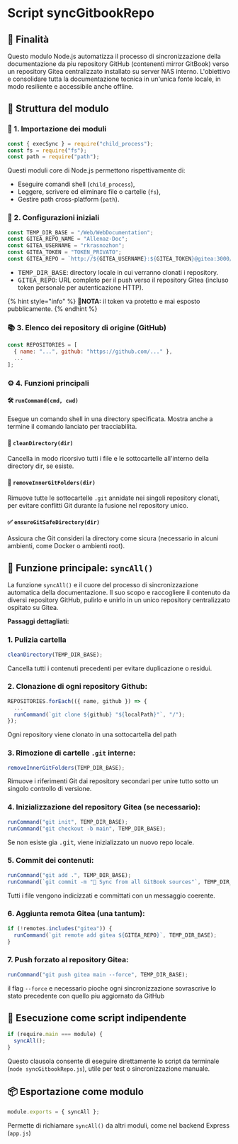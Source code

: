 # Script syncGitbookRepo

## 🎯 Finalità

Questo modulo Node.js automatizza il processo di sincronizzazione della documentazione da piu repository GitHub (contenenti mirror GitBook) verso un repository Gitea centralizzato installato su server NAS interno. L'obiettivo e consolidare tutta la documentazione tecnica in un'unica fonte locale, in modo resiliente e accessibile anche offline.

## 🧱 Struttura del modulo

### 🔧 1. Importazione dei moduli

```javascript
const { execSync } = require("child_process");
const fs = require("fs");
const path = require("path");
```

Questi moduli core di Node.js permettono rispettivamente di:

* Eseguire comandi shell (`child_process`),
* Leggere, scrivere ed eliminare file o cartelle (`fs`),
* Gestire path cross-platform (`path`).

### 📁 2. Configurazioni iniziali

```javascript
const TEMP_DIR_BASE = "/Web/WebDocumentation";
const GITEA_REPO_NAME = "Allenaz-Doc";
const GITEA_USERNAME = "rkrasnozhon";
const GITEA_TOKEN = "TOKEN_PRIVATO";
const GITEA_REPO = `http://${GITEA_USERNAME}:${GITEA_TOKEN}@gitea:3000/${GITEA_USERNAME}/${GITEA_REPO_NAME}.git`;
```

* <kbd>TEMP\_DIR\_BASE</kbd>: directory locale in cui verranno clonati i repository.
* <kbd>GITEA\_REPO</kbd>: URL completo per il push verso il repository Gitea (incluso token personale per autenticazione HTTP).

{% hint style="info" %}
🔐**NOTA:** il token va protetto e mai esposto pubblicamente.
{% endhint %}

### 📚 3. Elenco dei repository di origine (GitHub)

```javascript
const REPOSITORIES = [
  { name: "...", github: "https://github.com/..." },
  ...
];
```

### ⚙️ 4. Funzioni principali

#### 🛠️ `runCommand(cmd, cwd)`

Esegue un comando shell in una directory specificata. Mostra anche a termine il comando lanciato per tracciabilita.

#### 🧹 `cleanDirectory(dir)`

Cancella in modo ricorsivo tutti i file e le sottocartelle all'interno della directory dir, se esiste.

#### 🧼 `removeInnerGitFolders(dir)`

Rimuove tutte le sottocartelle `.git` annidate nei singoli repository clonati, per evitare conflitti Git durante la fusione nel repository unico.

#### ✅ `ensureGitSafeDirectory(dir)`

Assicura che Git consideri la directory come sicura (necessario in alcuni ambienti, come Docker o ambienti root).

## 🔁 Funzione principale: `syncAll()`

La funzione `syncAll()` e il cuore del processo di sincronizzazione automatica della documentazione. Il suo scopo e raccogliere il contenuto da diversi repository GitHub, pulirlo e unirlo in un unico repository centralizzato ospitato su Gitea.

**Passaggi dettagliati:**

### 1. Pulizia cartella

```javascript
cleanDirectory(TEMP_DIR_BASE);
```

Cancella tutti i contenuti precedenti per evitare duplicazione o residui.

### 2. Clonazione di ogni repository Github:

```javascript
REPOSITORIES.forEach(({ name, github }) => {
  ...
  runCommand(`git clone ${github} "${localPath}"`, "/");
});
```

Ogni repository viene clonato in una sottocartella del path

### 3. Rimozione di cartelle `.git` interne:

```javascript
removeInnerGitFolders(TEMP_DIR_BASE);
```

Rimuove i riferimenti Git dai repository secondari per unire tutto sotto un singolo controllo di versione.

### 4. Inizializzazione del repository Gitea (se necessario):

```javascript
runCommand("git init", TEMP_DIR_BASE);
runCommand("git checkout -b main", TEMP_DIR_BASE);
```

Se non esiste gia <kbd>.git</kbd>, viene inizializzato un nuovo repo locale.

### 5. Commit dei contenuti:

```javascript
runCommand("git add .", TEMP_DIR_BASE);
runCommand(`git commit -m "🧾 Sync from all GitBook sources"`, TEMP_DIR_BASE);
```

Tutti i file vengono indicizzati e committati con un messaggio coerente.

### 6. Aggiunta remota Gitea (una tantum):

```javascript
if (!remotes.includes("gitea")) {
  runCommand(`git remote add gitea ${GITEA_REPO}`, TEMP_DIR_BASE);
}
```

### 7. Push forzato al repository Gitea:

```javascript
runCommand("git push gitea main --force", TEMP_DIR_BASE);
```

il flag `--force` e necessario pioche ogni sincronizzazione sovrascrive lo stato precedente con quello piu aggiornato da GitHub

## 🚀 Esecuzione come script indipendente

```javascript
if (require.main === module) {
  syncAll();
}
```

Questo clausola consente di eseguire direttamente lo script da terminale (`node syncGitbookRepo.js`), utile per test o sincronizzazione manuale.

## 📦 Esportazione come modulo

```javascript
module.exports = { syncAll };
```

Permette di richiamare `syncAll()` da altri moduli, come nel backend Express (`app.js`)
